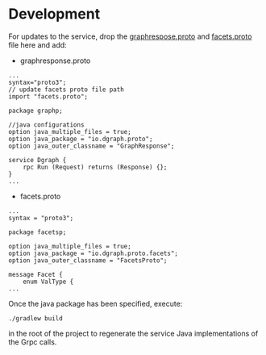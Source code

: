 # Development

For updates to the service, drop the [graphrespose.proto](https://github.com/dgraph-io/dgraph/blob/master/protos/graphp/graphresponse.proto) and [facets.proto](https://github.com/dgraph-io/dgraph/blob/master/protos/facetsp/facets.proto) file here and add:

* graphresponse.proto
```
...
syntax="proto3";
// update facets proto file path
import "facets.proto";

package graphp;

//java configurations
option java_multiple_files = true;
option java_package = "io.dgraph.proto";
option java_outer_classname = "GraphResponse";

service Dgraph {
    rpc Run (Request) returns (Response) {};
}
...
```

* facets.proto
```
...
syntax = "proto3";

package facetsp;

option java_multiple_files = true;
option java_package = "io.dgraph.proto.facets";
option java_outer_classname = "FacetsProto";

message Facet {
	enum ValType {
...
```

Once the java package has been specified, execute:
```
./gradlew build
```
in the root of the project to regenerate the service Java implementations of the Grpc calls.
